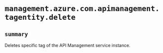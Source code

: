 # `management.azure.com.apimanagement.tagentity.delete`

## `summary`
Deletes specific tag of the API Management service instance.


